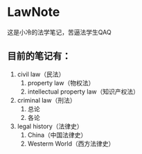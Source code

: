 # LawNote
这是小冷的法学笔记，苦逼法学生QAQ

## 目前的笔记有：
1. civil law（民法）
    1. property law（物权法）
    2. intellectual property law（知识产权法）
2. criminal law（刑法）
    1. 总论
    2. 各论
3. legal history（法律史）
    1. China（中国法律史）
    2. Westerm World（西方法律史）
